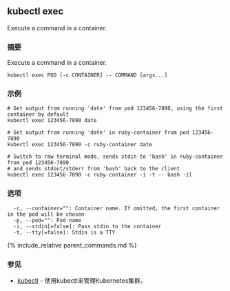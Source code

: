---
---

## kubectl exec

Execute a command in a container.

### 摘要


Execute a command in a container.

```
kubectl exec POD [-c CONTAINER] -- COMMAND [args...]
```

### 示例

```
# Get output from running 'date' from pod 123456-7890, using the first container by default
kubectl exec 123456-7890 date

# Get output from running 'date' in ruby-container from pod 123456-7890
kubectl exec 123456-7890 -c ruby-container date

# Switch to raw terminal mode, sends stdin to 'bash' in ruby-container from pod 123456-7890
# and sends stdout/stderr from 'bash' back to the client
kubectl exec 123456-7890 -c ruby-container -i -t -- bash -il
```

### 选项

```
  -c, --container="": Container name. If omitted, the first container in the pod will be chosen
  -p, --pod="": Pod name
  -i, --stdin[=false]: Pass stdin to the container
  -t, --tty[=false]: Stdin is a TTY
```

{% include_relative parent_commands.md %}

### 参见

* [kubectl](kubectl.md)	 - 使用kubectl来管理Kubernetes集群。
